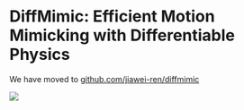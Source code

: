 # DiffMimic: Efficient Motion Mimicking with Differentiable Physics

We have moved to [github.com/jiawei-ren/diffmimic](https://github.com/jiawei-ren/diffmimic)

<a href="https://github.com/jiawei-ren/diffmimic](https://github.com/jiawei-ren/diffmimic">
  <img align="center" src="https://github-readme-stats.vercel.app/api/pin/?username=jiawei-ren&repo=diffmimic" />
</a>


